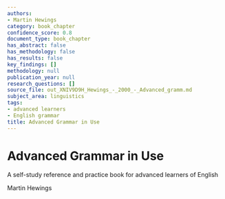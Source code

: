 ```yaml
---
authors:
- Martin Hewings
category: book_chapter
confidence_score: 0.8
document_type: book_chapter
has_abstract: false
has_methodology: false
has_results: false
key_findings: []
methodology: null
publication_year: null
research_questions: []
source_file: out_XNIV9D9H_Hewings_-_2000_-_Advanced_gramm.md
subject_area: linguistics
tags:
- advanced learners
- English grammar
title: Advanced Grammar in Use
---
```


# Advanced Grammar in Use

A self-study reference and practice book for advanced learners of English

Martin Hewings